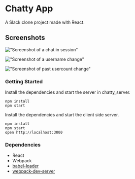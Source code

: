 Chatty App
=====================

A Slack clone project made with React.

## Screenshots

!["Screenshot of a chat in session"](https://github.com/connka/Chatty-App/tree/master/docs/chatfunction.png)

!["Screenshot of a username change"](https://github.com/connka/Chatty-App/tree/master/docs/namechange.png)

!["Screenshot of past usercount change"](https://github.com/connka/Chatty-App/tree/master/docs/usercount.png)

### Getting Started

Install the dependencies and start the server in chatty_server. 
```
npm install
npm start
```

Install the dependencies and start the client side server. 
```
npm install
npm start
open http://localhost:3000
```

### Dependencies

* React
* Webpack
* [babel-loader](https://github.com/babel/babel-loader)
* [webpack-dev-server](https://github.com/webpack/webpack-dev-server)
